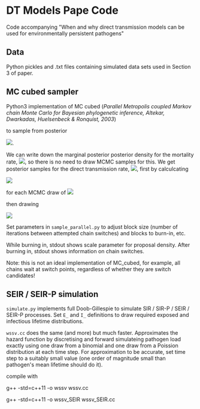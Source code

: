# DT Models Pape Code
Code accompanying "When and why direct transmission models can be used for environmentally persistent pathogens"

## Data
Python pickles and .txt files containing simulated data sets used in Section 3 of paper.

## MC cubed sampler 

Python3 implementation of MC cubed (*Parallel Metropolis coupled Markov chain Monte Carlo for Bayesian phylogenetic inference, Altekar, Dwarkadas, Huelsenbeck & Ronquist, 2003*)

to sample from posterior

<img src="https://render.githubusercontent.com/render/math?math=p( \beta, \delta, \mathbf{t}^E | \mathbf{t}^I, \mathbf{t}^R )">.  

We can write down the marginal posterior posterior density for the mortality rate, <img src="https://render.githubusercontent.com/render/math?math=\gamma">, so there is no need to draw MCMC samples for this.  We get posterior samples for the direct transmission rate, <img src="https://render.githubusercontent.com/render/math?math=\beta">, first by calculcating

<img src="https://render.githubusercontent.com/render/math?math=A = \int_{t^E_\kappa}^\infty S_t I_t \, dt = \sum_{j=1}^m \sum_{i=1}^N \{ \min(t_j^R, t^E_i) - \min(t_j^I, t_i^E)\}">

for each MCMC draw of <img src="https://render.githubusercontent.com/render/math?math=\mathbf{t}^E">

then drawing 

<img src="https://render.githubusercontent.com/render/math?math=\beta \sim \Gamma( m \text{ plus } \nu_{\beta} \text{ minus } 1, A \text{ plus } \lambda_{\beta} )">

Set parameters in `sample_parallel.py` to adjust block size (number of iterations between attempted chain switches) and blocks to burn-in, etc.

While burning in, stdout shows scale parameter for proposal density.  After burning in, stdout shows information on chain switches.

Note: this is not an ideal implementation of MC_cubed, for example, all chains wait at switch points, regardless of whether they are switch candidates!
  
## SEIR / SEIR-P simulation
  
`simulate.py` implements full Doob-Gillespie to simulate SIR / SIR-P / SEIR / SEIR-P processes.  Set `E_` and `I_` definitions to draw required exposed and infectious lifetime distributions.
  
`wssv.cc` does the same (and more) but much faster. Approximates the hazard function by discretising and forward simulateing pathogen load exactly using one draw from a binomial and one draw from a Poission distribution at each time step.  For approximation to be accurate, set time step to a suitably small value (one order of magnitude small than pathogen's mean lifetime should do it).  
 
compile with
  
g++ -std=c++11 -o wssv wssv.cc
  
g++ -std=c++11 -o wssv_SEIR wssv_SEIR.cc  

